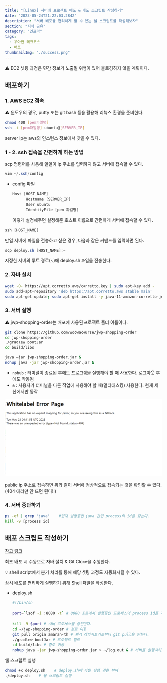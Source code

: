 ```yaml
---
title: "[Linux] 서버에 프로젝트 배포 & 배포 스크립트 작성하기"
date: "2023-05-24T21:22:03.284Z"
description: "서버 배포를 편리하게 할 수 있는 쉘 스크립트를 작성해보자"
section: "지식 공유" 
category: "인프라"
tags:
  - 우아한 테크코스
  - 배포
thumbnailImg: "./success.png"
---
```


<aside>
⚠️ EC2 셋팅 과정은 민감 정보가 노출될 위험이 있어 블로깅하지 않을 계획이다.

</aside>

## 배포하기

### 1. AWS EC2 접속

<aside>
⚠️ 윈도우의 경우, putty 또는 git bash 등을 활용해 리눅스 환경을 준비한다.

</aside>

```bash
chmod 400 [pem파일명]
ssh -i [pem파일명] ubuntu@[SERVER_IP]
```

server ip는 aws의 인스턴스 정보에서 찾을 수 있다.

### 1 - 2. ssh 접속을 간편하게 하는 방법

scp 명령어를 사용해 일일이 ip 주소를 입력하지 않고 서버에 접속할 수 있다.

```java
vim ~/.ssh/config
```

- config 파일
  ```java
  Host [HOST_NAME]
        Hostname [SERVER_IP]
        User ubuntu
        IdentityFile [pem 파일명]
  ```
  이렇게 설정해주면 설정해준 호스트 이름으로 간편하게 서버에 접속할 수 있다.

```java
ssh [HOST_NAME]
```

만일 서버에 파일을 전송하고 싶은 경우, 다음과 같은 커맨드를 입력하면 된다.

```java
scp deploy.sh [HOST_NAME]:~
```

지정한 서버의 루트 경로(~)에 deploy.sh 파일을 전송한다.

### 2. 자바 설치

```bash
wget -O- https://apt.corretto.aws/corretto.key | sudo apt-key add -
sudo add-apt-repository 'deb https://apt.corretto.aws stable main'
sudo apt-get update; sudo apt-get install -y java-11-amazon-corretto-jdk
```

### 3. 서버 실행

<aside>
⚠️ jwp-shopping-order는 배포에 사용된 프로젝트 폴더 이름이다.

</aside>

```bash
git clone https://github.com/woowacourse/jwp-shopping-order
cd jwp-shopping-order
./gradlew bootJar
cd build/libs
```

```bash
java –jar jwp-shopping-order.jar &
nohup java -jar jwp-shopping-order.jar &
```

- `nohub` : 터미널이 종료된 후에도 프로그램을 실행해야 할 때 사용한다. 로그아웃 후에도 작동됨
- `&` : 사용자가 터미널을 다른 작업에 사용해야 할 때(멀티태스킹) 사용한다. 현재 세션에서만 동작

![Untitled](./success.png)

public ip 주소로 접속하면 위와 같이 서버에 정상적으로 접속되는 것을 확인할 수 있다.(404 에러만 안 뜨면 된다!!)

### 4. 서버 중단하기

```bash
ps -ef | grep 'java'    #현재 실행중인 java 관련 process의 id를 찾는다.
kill -9 [process id]
```

## 배포 스크립트 작성하기

[참고 링크](https://www.shellscript.sh/first.html)

최초 배포 시 수동으로 자바 설치 & Git Clone을 수행한다.

<aside>
💡 shell script에서 분기 처리를 통해 해당 셋팅 과정도 자동화시킬 수 있다.

</aside>

상시 배포를 편리하게 실행하기 위해 Shell 파일을 작성한다.

- deploy.sh

  ```bash
  #!/bin/sh

  port=`lsof -i :8080 -t` # 8080 포트에서 실행중인 프로세스의 process id를 가지고 온다.

  kill -9 $port # 서버 프로세스를 중단한다.
  cd ~/jwp-shopping-order # 경로 이동
  git pull origin amaran-th # 원격 레파지토리로부터 git pull을 받는다.
  ./gradlew bootJar # 프로젝트 빌드
  cd build/libs # 경로 이동
  nohup java -jar jwp-shopping-order.jar > ~/log.out & # 서버를 실행시키고 로그를 log.out 파일에 저장한다.

  ```

쉘 스크립트 실행

```bash
chmod +x deploy.sh    # deploy.sh에 파일 실행 권한 부여
./deploy.sh    # 쉘 스크립트 실행
```

